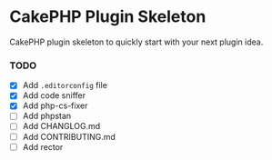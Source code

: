# CakePHP Plugin Skeleton
CakePHP plugin skeleton to quickly start with your next plugin idea.

### TODO

- [x] Add `.editorconfig` file
- [x] Add code sniffer
- [x] Add php-cs-fixer
- [ ] Add phpstan
- [ ] Add CHANGLOG.md
- [ ] Add CONTRIBUTING.md
- [ ] Add rector
